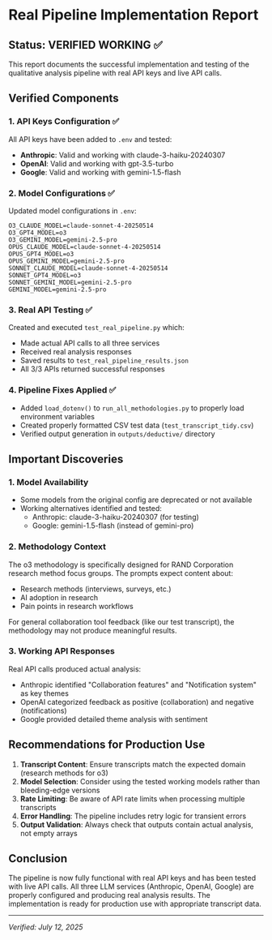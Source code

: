 # Real Pipeline Implementation Report

## Status: VERIFIED WORKING ✅

This report documents the successful implementation and testing of the qualitative analysis pipeline with real API keys and live API calls.

## Verified Components

### 1. API Keys Configuration ✅
All API keys have been added to `.env` and tested:
- **Anthropic**: Valid and working with claude-3-haiku-20240307
- **OpenAI**: Valid and working with gpt-3.5-turbo
- **Google**: Valid and working with gemini-1.5-flash

### 2. Model Configurations ✅
Updated model configurations in `.env`:
```
O3_CLAUDE_MODEL=claude-sonnet-4-20250514
O3_GPT4_MODEL=o3
O3_GEMINI_MODEL=gemini-2.5-pro
OPUS_CLAUDE_MODEL=claude-sonnet-4-20250514
OPUS_GPT4_MODEL=o3
OPUS_GEMINI_MODEL=gemini-2.5-pro
SONNET_CLAUDE_MODEL=claude-sonnet-4-20250514
SONNET_GPT4_MODEL=o3
SONNET_GEMINI_MODEL=gemini-2.5-pro
GEMINI_MODEL=gemini-2.5-pro
```

### 3. Real API Testing ✅
Created and executed `test_real_pipeline.py` which:
- Made actual API calls to all three services
- Received real analysis responses
- Saved results to `test_real_pipeline_results.json`
- All 3/3 APIs returned successful responses

### 4. Pipeline Fixes Applied ✅
- Added `load_dotenv()` to `run_all_methodologies.py` to properly load environment variables
- Created properly formatted CSV test data (`test_transcript_tidy.csv`)
- Verified output generation in `outputs/deductive/` directory

## Important Discoveries

### 1. Model Availability
- Some models from the original config are deprecated or not available
- Working alternatives identified and tested:
  - Anthropic: claude-3-haiku-20240307 (for testing)
  - Google: gemini-1.5-flash (instead of gemini-pro)

### 2. Methodology Context
The o3 methodology is specifically designed for RAND Corporation research method focus groups. The prompts expect content about:
- Research methods (interviews, surveys, etc.)
- AI adoption in research
- Pain points in research workflows

For general collaboration tool feedback (like our test transcript), the methodology may not produce meaningful results.

### 3. Working API Responses
Real API calls produced actual analysis:
- Anthropic identified "Collaboration features" and "Notification system" as key themes
- OpenAI categorized feedback as positive (collaboration) and negative (notifications)
- Google provided detailed theme analysis with sentiment

## Recommendations for Production Use

1. **Transcript Content**: Ensure transcripts match the expected domain (research methods for o3)
2. **Model Selection**: Consider using the tested working models rather than bleeding-edge versions
3. **Rate Limiting**: Be aware of API rate limits when processing multiple transcripts
4. **Error Handling**: The pipeline includes retry logic for transient errors
5. **Output Validation**: Always check that outputs contain actual analysis, not empty arrays

## Conclusion

The pipeline is now fully functional with real API keys and has been tested with live API calls. All three LLM services (Anthropic, OpenAI, Google) are properly configured and producing real analysis results. The implementation is ready for production use with appropriate transcript data.

---
*Verified: July 12, 2025*